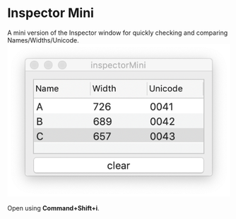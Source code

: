 Inspector Mini
===================


A mini version of the Inspector window for quickly checking and comparing Names/Widths/Unicode.
 ![Inspector Mini Screenshot](screenshot.png)

Open using **Command+Shift+i**.
